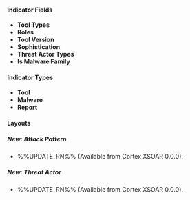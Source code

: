 #### Indicator Fields
- **Tool Types**
- **Roles**
- **Tool Version**
- **Sophistication**
- **Threat Actor Types**
- **Is Malware Family**
#### Indicator Types
- **Tool**
- **Malware**
- **Report**
#### Layouts
##### New: Attack Pattern
- %%UPDATE_RN%% (Available from Cortex XSOAR 0.0.0).
##### New: Threat Actor
- %%UPDATE_RN%% (Available from Cortex XSOAR 0.0.0).